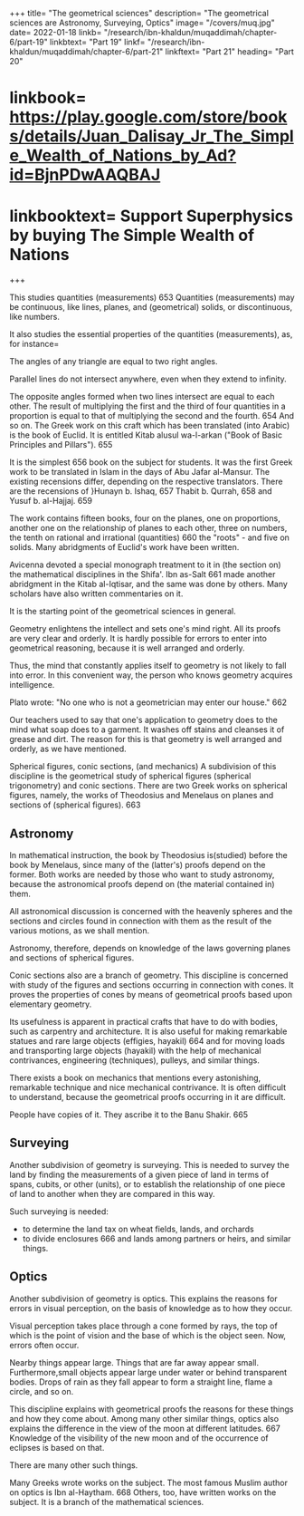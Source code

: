 +++
title= "The geometrical sciences"
description= "The geometrical sciences are Astronomy, Surveying, Optics"
image= "/covers/muq.jpg"
date= 2022-01-18
linkb= "/research/ibn-khaldun/muqaddimah/chapter-6/part-19"
linkbtext= "Part 19"
linkf= "/research/ibn-khaldun/muqaddimah/chapter-6/part-21"
linkftext= "Part 21"
heading= "Part 20"
# linkbook= https://play.google.com/store/books/details/Juan_Dalisay_Jr_The_Simple_Wealth_of_Nations_by_Ad?id=BjnPDwAAQBAJ
# linkbooktext= Support Superphysics by buying The Simple Wealth of Nations
+++


This studies quantities (measurements) 653 Quantities (measurements) may be continuous, like lines, planes, and (geometrical) solids, or discontinuous, like numbers. 

It also studies the essential properties of the quantities (measurements), as, for instance= 

The angles of any triangle are equal to two right angles.

Parallel lines do not intersect anywhere, even when they extend to infinity.

The opposite angles formed when two lines intersect are equal to each other.
The result of multiplying the first and the third of four quantities in a
proportion is equal to that of multiplying the second and the fourth. 654 And so on.
The Greek work on this craft which has been translated (into Arabic) is the book of Euclid. It is entitled Kitab alusul wa-l-arkan ("Book of Basic Principles and Pillars"). 655 

It is the simplest 656 book on the subject for students. It was the first Greek work to be translated in Islam in the days of Abu Jafar al-Mansur. The existing recensions differ, depending on the respective translators. There are the recensions of }Hunayn b. Ishaq, 657 Thabit b. Qurrah, 658 and Yusuf b. al-Hajjaj. 659

The work contains fifteen books, four on the planes, one on proportions, another one on the relationship of planes to each other, three on numbers, the tenth on rational and irrational (quantities) 660 the "roots" - and five on solids.
Many abridgments of Euclid's work have been written.

Avicenna devoted a special monograph treatment to it in (the section on) the mathematical disciplines in the Shifa'. Ibn as-Salt 661 made another abridgment in the Kitab al-Iqtisar, and the same was done by others. Many scholars have also written commentaries on it. 

It is the starting point of the geometrical sciences in general.

Geometry enlightens the intellect and sets one's mind right. All its proofs are very clear and orderly. It is hardly possible for errors to enter into geometrical reasoning, because it is well arranged and orderly. 

Thus, the mind that constantly applies itself to geometry is not likely to fall into error. In this convenient way, the person who knows geometry acquires intelligence. 

Plato wrote: "No one who is not a geometrician may enter our house." 662

Our teachers used to say that one's application to geometry does to the mind what soap does to a garment. It washes off stains and cleanses it of grease and dirt. The reason for this is that geometry is well arranged and orderly, as we have mentioned. 

Spherical figures, conic sections, (and mechanics) A subdivision of this discipline is the geometrical study of spherical figures (spherical trigonometry) and conic sections. There are two Greek works on spherical figures, namely, the works of Theodosius and Menelaus on planes and sections of (spherical figures). 663 


## Astronomy 

In mathematical instruction, the book by Theodosius is(studied) before the book by Menelaus, since many of the (latter's) proofs depend on the former. Both works are needed by those who want to study astronomy, because the astronomical proofs depend on (the material contained in) them. 

All astronomical discussion is concerned with the heavenly spheres and the sections and circles found in connection with them as the result of the various motions, as we shall mention. 

Astronomy, therefore, depends on knowledge of the laws governing planes and sections of spherical figures. 

Conic sections also are a branch of geometry. This discipline is concerned with study of the figures and sections occurring in connection with cones. It proves the properties of cones by means of geometrical proofs based upon elementary geometry. 

Its usefulness is apparent in practical crafts that have to do with bodies,
such as carpentry and architecture. It is also useful for making remarkable statues
and rare large objects (effigies, hayakil) 664 and for moving loads and transporting
large objects (hayakil) with the help of mechanical contrivances, engineering
(techniques), pulleys, and similar things.

There exists a book on mechanics that mentions every astonishing, remarkable technique and nice mechanical contrivance. It is often difficult to understand, because the geometrical proofs occurring in it are difficult. 

People have copies of it. They ascribe it to the Banu Shakir. 665

## Surveying

Another subdivision of geometry is surveying. This is needed to survey the land by finding the measurements of a given piece of land in terms of spans, cubits, or other (units), or to establish the relationship of one piece of land to another when they are compared in this way. 

Such surveying is needed:
- to determine the land tax on wheat fields, lands, and orchards
- to divide enclosures 666 and lands among partners or heirs, and similar things.


## Optics

Another subdivision of geometry is optics. This explains the reasons for errors in visual perception, on the basis of knowledge as to how they occur.

Visual perception takes place through a cone formed by rays, the top of which is the point of vision and the base of which is the object seen. Now, errors often occur. 

Nearby things appear large. Things that are far away appear small. Furthermore,small objects appear large under water or behind transparent bodies. Drops of rain as they fall appear to form a straight line, flame a circle, and so on.

This discipline explains with geometrical proofs the reasons for these things and how they come about. Among many other similar things, optics also explains the difference in the view of the moon at different latitudes. 667 Knowledge of the visibility of the new moon and of the occurrence of eclipses is based on that. 

There are many other such things.

Many Greeks wrote works on the subject. The most famous Muslim author on optics is Ibn al-Haytham. 668 Others, too, have written works on the subject. It is a branch of the mathematical sciences.

